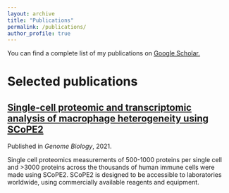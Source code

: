 ```yaml
---
layout: archive
title: "Publications"
permalink: /publications/
author_profile: true
---
```


You can find a complete list of my publications on <u><a href="https://scholar.google.com/citations?user=Z2G1YhoAAAAJ">Google Scholar.</a></u>
<br/>

# Selected publications

## [Single-cell proteomic and transcriptomic analysis of macrophage heterogeneity using SCoPE2](https://genomebiology.biomedcentral.com/articles/10.1186/s13059-021-02267-5)

Published in _Genome Biology_, 2021. 

Single cell proteomics measurements of 500-1000 proteins per single cell and >3000 proteins across the thousands of human immune cells were made using SCoPE2. SCoPE2 is designed to be accessible to laboratories worldwide, using commercially available reagents and equipment. 


